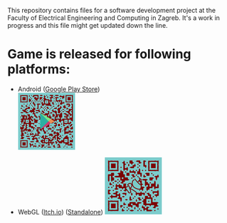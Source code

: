 This repository contains files for a software development project at the Faculty of Electrical Engineering and Computing in Zagreb. It's a work in progress and this file might get updated down the line.

# Game is released for following platforms:
 - Android ([Google Play Store](https://play.google.com/store/apps/details?id=com.DominikPolic.TRCh))  
[![Play Store QR code](/Images/qr-google-play-small.png)](https://play.google.com/store/apps/details?id=com.DominikPolic.TRCh)
  
 - WebGL ([Itch.io](https://dominik-polic.itch.io/trch)) ([Standalone](https://trchskoch.web.app/))
[![Itch QR code](/Images/qr-itchio-small.png)](https://dominik-polic.itch.io/trch)
